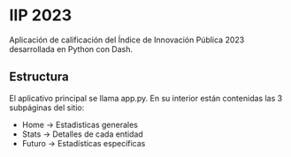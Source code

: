 # IIP 2023

Aplicación de calificación del Índice de Innovación Pública 2023 desarrollada en Python con Dash.

## Estructura

El aplicativo principal se llama app.py. En su interior están contenidas las 3 subpáginas del sitio:

- Home -> Estadisticas generales
- Stats -> Detalles de cada entidad
- Futuro -> Estadísticas específicas
